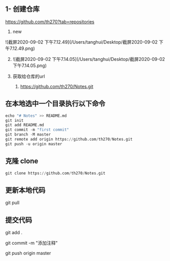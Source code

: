 ## 1- 创建仓库

https://github.com/th270?tab=repositories

1. new

![截屏2020-09-02 下午7.12.49](/Users/tanghui/Desktop/截屏2020-09-02 下午7.12.49.png)

2. ![截屏2020-09-02 下午7.14.05](/Users/tanghui/Desktop/截屏2020-09-02 下午7.14.05.png)



3. 获取给仓库的url
   1. https://github.com/th270/Notes.git



## 在本地选中一个目录执行以下命令

``` python
echo "# Notes" >> README.md
git init
git add README.md
git commit -m "first commit"
git branch -M master
git remote add origin https://github.com/th270/Notes.git
git push -u origin master
```



## 克隆 clone

``` python
git clone https://github.com/th270/Notes.git

```



## 更新本地代码

git pull 



## 提交代码

git add .

git commit -m "添加注释"

git push origin master













